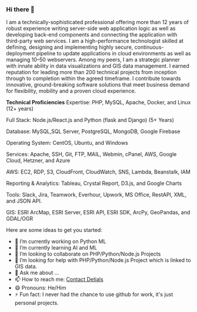 ### Hi there 👋

I am a technically-sophisticated professional offering more than 12 years of robust experience writing server-side web application logic as well as developing back-end components and connecting the application with third-party web services. I am a high-performance technologist skilled at defining, designing and implementing highly secure, continuous-deployment pipeline to update applications in cloud environments as well as managing 10–50 webservers. Among my peers, I am a strategic planner with innate ability in data visualizations and GIS data management. I earned reputation for leading more than 200 technical projects from inception through to completion within the agreed timeframe. I contribute towards innovative, ground-breaking software solutions that meet business demand for flexibility, mobility and a proven cloud experience.

**Technical Proficiencies**
Expertise: PHP, MySQL, Apache, Docker, and Linux (12+ years)

Full Stack: Node.js/React.js and Python (flask and Django) (5+ Years)

Database: MySQL,SQL Server, PostgreSQL, MongoDB, Google Firebase

Operating System: CentOS, Ubuntu, and Windows

Services: Apache, SSH, Git, FTP, MAIL, Webmin, cPanel, AWS, Google Cloud, Hetzner, and Azure

AWS: EC2, RDP, S3, CloudFront, CloudWatch, SNS, Lambda, Beanstalk, IAM

Reporting & Analytics: Tableau, Crystal Report, D3.js, and Google Charts

Tools: Slack, Jira, Teamwork, Everhour, Upwork, MS Office, RestAPI, XML, and JSON API.

GIS: ESRI ArcMap, ESRI Server, ESRI API, ESRI SDK, ArcPy, GeoPandas, and GDAL/OGR

Here are some ideas to get you started:

- 🔭 I’m currently working on Python ML
- 🌱 I’m currently learning AI and ML
- 👯 I’m looking to collaborate on PHP/Python/Node.js Projects
- 🤔 I’m looking for help with PHP/Python/Node.js Project which is linked to GIS data.
- 💬 Ask me about ...
- 📫 How to reach me: [Contact Detials](https://nasersobhan.com/contact-me-for-hiring)
- 😄 Pronouns: He/Him
- ⚡ Fun fact: I never had the chance to use github for work, it's just personal projects.

